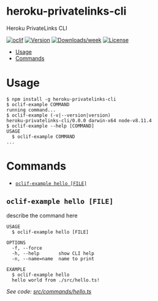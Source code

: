 heroku-privatelinks-cli
=======================

Heroku PrivateLinks CLI

[![oclif](https://img.shields.io/badge/cli-oclif-brightgreen.svg)](https://oclif.io)
[![Version](https://img.shields.io/npm/v/heroku-privatelinks-cli.svg)](https://npmjs.org/package/heroku-privatelinks-cli)
[![Downloads/week](https://img.shields.io/npm/dw/heroku-privatelinks-cli.svg)](https://npmjs.org/package/heroku-privatelinks-cli)
[![License](https://img.shields.io/npm/l/heroku-privatelinks-cli.svg)](https://github.com/brettgoulder/heroku-privatelinks-cli/blob/master/package.json)

<!-- toc -->
* [Usage](#usage)
* [Commands](#commands)
<!-- tocstop -->
# Usage
<!-- usage -->
```sh-session
$ npm install -g heroku-privatelinks-cli
$ oclif-example COMMAND
running command...
$ oclif-example (-v|--version|version)
heroku-privatelinks-cli/0.0.0 darwin-x64 node-v8.11.4
$ oclif-example --help [COMMAND]
USAGE
  $ oclif-example COMMAND
...
```
<!-- usagestop -->
# Commands
<!-- commands -->
* [`oclif-example hello [FILE]`](#oclif-example-hello-file)

## `oclif-example hello [FILE]`

describe the command here

```
USAGE
  $ oclif-example hello [FILE]

OPTIONS
  -f, --force
  -h, --help       show CLI help
  -n, --name=name  name to print

EXAMPLE
  $ oclif-example hello
  hello world from ./src/hello.ts!
```

_See code: [src/commands/hello.ts](https://github.com/brettgoulder/heroku-privatelinks-cli/blob/v0.0.0/src/commands/hello.ts)_
<!-- commandsstop -->
